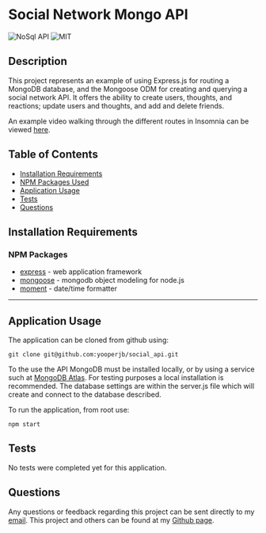 # Social Network Mongo API
![NoSql API](https://img.shields.io/github/languages/top/yooperjb/social_api) ![MIT](https://img.shields.io/badge/license-MIT-blue)

## Description
This project represents an example of using Express.js for routing a MongoDB database, and the Mongoose ODM for creating and querying a social network API. It offers the ability to create users, thoughts, and reactions; update users and thoughts, and add and delete friends.

An example video walking through the different routes in Insomnia can be viewed [here](https://drive.google.com/file/d/1ke6gzUQqmsWgVdIrtaa8mTDx9l6Fr0RL/view?usp=sharing).

## Table of Contents
* [Installation Requirements](#install)
* [NPM Packages Used](#npm)
* [Application Usage](#usage)
* [Tests](#tests)
* [Questions](#questions)

## <a name=install></a>Installation Requirements

### <a name=npm></a>NPM Packages
* [express](https://expressjs.com/) - web application framework
* [mongoose](https://mongoosejs.com/) - mongodb object modeling for node.js
* [moment](https://momentjs.com/) - date/time formatter

***

## <a name=usage></a>Application Usage
The application can be cloned from github using:
```
git clone git@github.com:yooperjb/social_api.git
```
To the use the API MongoDB must be installed locally, or by using a service such at [MongoDB Atlas](https://www.mongodb.com/cloud/atlas). For testing purposes a local installation is recommended. The database settings are within the server.js file which will create and connect to the database described.

To run the application, from root use:
```
npm start
```
## Tests
No tests were completed yet for this application. 

## Questions
Any questions or feedback regarding this project can be sent directly to my [email](mailto:jason.barnes@humboldt.edu). This project and others can be found at my [Github page]('https://github.com/yooperjb').